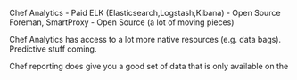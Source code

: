 Chef Analytics - Paid
ELK (Elasticsearch,Logstash,Kibana) - Open Source
Foreman, SmartProxy - Open Source (a lot of moving pieces)

Chef Analytics has access to a lot more native resources (e.g. data bags). Predictive stuff coming.

Chef reporting does give you a good set of data that is only available on the 